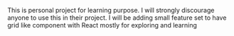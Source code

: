 This is personal project for learning purpose. I will strongly discourage anyone to use this in their project.
I will be adding small feature set to have grid like component with React mostly for exploring and learning
